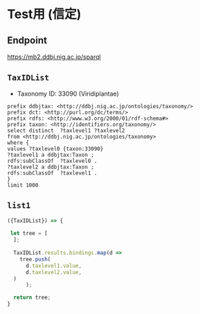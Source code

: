 # Test用 (信定)

## Endpoint
https://mb2.ddbj.nig.ac.jp/sparql


## `TaxIDList`
- Taxonomy ID: 33090 (Viridiplantae)
```sparql
prefix ddbjtax: <http://ddbj.nig.ac.jp/ontologies/taxonomy/>
prefix dct: <http://purl.org/dc/terms/>
prefix rdfs: <http://www.w3.org/2000/01/rdf-schema#>
prefix taxon: <http://identifiers.org/taxonomy/>
select distinct  ?taxlevel1 ?taxlevel2
from <http://ddbj.nig.ac.jp/ontologies/taxonomy>
where {
values ?taxlevel0 {taxon:33090} 
?taxlevel1 a ddbjtax:Taxon ;
rdfs:subClassOf  ?taxlevel0 .
?taxlevel2 a ddbjtax:Taxon ;
rdfs:subClassOf  ?taxlevel1 .
}
limit 1000
```

## `list1`
```javascript
({TaxIDList}) => {
  
 let tree = [
  ];
  
  TaxIDList.results.bindings.map(d =>
    tree.push(
      d.taxlevel1.value,
      d.taxlevel2.value,
  )
      );

  return tree;
}

```
